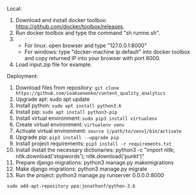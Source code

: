 Local:
1. Download and install docker toolbox: https://github.com/docker/toolbox/releases.
2. Run docker toolbox and type the command "sh runme.sh".
3. - For linux: open browser and type "127.0.0.1:8000"
   - For windows: type "docker-machine ip default" into docker toolbox and copy returned IP into your browser with port 8000.
4. Load input.zip file for example.

Deployment:
1. Download files from repository: `git clone https://github.com/ioaksenenko/content_quality_analytics`
2. Upgrade apt: sudo apt update
3. Install python: `sudo apt install python3.6`
4. Install pip: `sudo apt install python3-pip`
5. Install virtual environment: `sudo pip3 install virtualenv`
6. Create virtual environment: `virtualenv venv`
7. Activate virtual environment: `source {/path/to/venv}/bin/activate`
8. Upgrade pip: `pip3 install --upgrade pip`
9. Install project requirements: `pip3 install -r requirements.txt`
10. Install install the necessary dictionaries: python3 -c "import nltk; nltk.download('stopwords'); nltk.download('punkt')"
11. Prepare django migrations: python3 manage.py makemigrations
12. Make django migrations: python3 manage.py migrate
13. Run the project: python3 manage.py runserver 0.0.0.0:8000

`sudo add-apt-repository ppa:jonathonf/python-3.6`